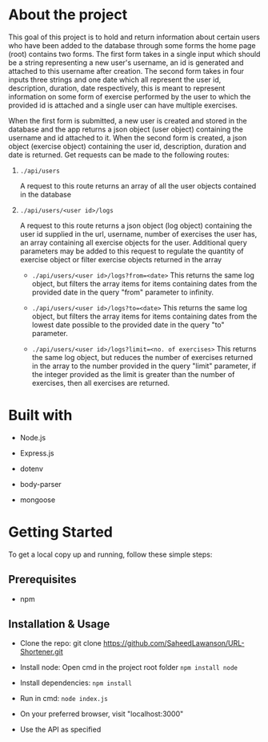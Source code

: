 # About the project

This goal of this project is to hold and return information about certain users 
who have been added to the database through some forms the home page (root) contains
two forms. The first form takes in a single input which should be a string representing
a new user's username, an id is generated and attached to this username after creation.
The second form takes in four inputs three strings and one date which all represent the
user id, description, duration, date respectively, this is meant to represent information
on some form of exercise performed by the user to which the provided id is attached and a
single user can have multiple exercises.

When the first form is submitted, a new user is created and stored in the database and the
app returns a json object (user object) containing the username and id attached to it. 
When the second form is created, a json object (exercise object) containing the user id, 
description, duration and date is returned. Get requests can be made to the following 
routes:

1. `./api/users`

    A request to this route returns an array of all the user objects contained in the database

2.  `./api/users/<user id>/logs`

    A request to this route returns a json object (log object) containing the user id supplied 
    in the url, username, number of exercises the user has, an array containing all exercise
    objects for the user. Additional query parameters may be added to this request to regulate
    the quantity of exercise object or filter exercise objects returned in the array

    -   `./api/users/<user id>/logs?from=<date>`
        This returns the same log object, but filters the array items for items containing dates
        from the provided date in the query "from" parameter to infinity.

    -   `./api/users/<user id>/logs?to=<date>`
        This returns the same log object, but filters the array items for items containing dates
        from the lowest date possible to the provided date in the query "to" parameter.

    -   `./api/users/<user id>/logs?limit=<no. of exercises>`
        This returns the same log object, but reduces the number of exercises returned in the
        array to the number provided in the query "limit" parameter, if the integer provided
        as the limit is greater than the number of exercises, then all exercises are returned.
    



# Built with

- Node.js

- Express.js

- dotenv

- body-parser

- mongoose




# Getting Started 

To get a local copy up and running, follow these simple steps:


## Prerequisites

- npm



## Installation & Usage

- Clone the repo: git clone https://github.com/SaheedLawanson/URL-Shortener.git

- Install node: Open cmd in the project root folder ```npm install node```

- Install dependencies: ```npm install```

- Run in cmd: ```node index.js```

- On your preferred browser, visit "localhost:3000"

- Use the API as specified
